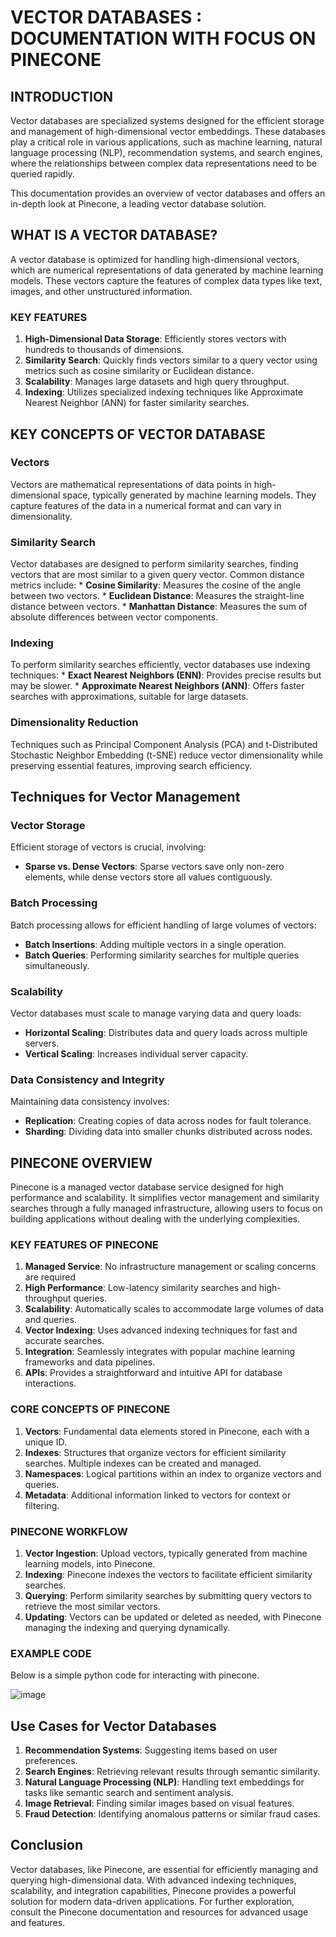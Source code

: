 # VECTOR DATABASES : DOCUMENTATION WITH FOCUS ON PINECONE

## INTRODUCTION

Vector databases are specialized systems designed for the efficient storage and management of high-dimensional vector embeddings. These databases play a critical role in various applications, such as machine learning, natural language processing (NLP), recommendation systems, and search engines, where the relationships between complex data representations need to be queried rapidly.

This documentation provides an overview of vector databases and offers an in-depth look at Pinecone, a leading vector database solution.


## WHAT IS A VECTOR DATABASE?

A vector database is optimized for handling high-dimensional vectors, which are numerical representations of data generated by machine learning models. These vectors capture the features of complex data types like text, images, and other unstructured information.

### KEY FEATURES
 1. **High-Dimensional Data Storage**: Efficiently stores vectors with hundreds to thousands of dimensions.
 2. **Similarity Search**: Quickly finds vectors similar to a query vector using metrics such as cosine similarity or Euclidean distance.
 3. **Scalability**: Manages large datasets and high query throughput.
 4. **Indexing**: Utilizes specialized indexing techniques like Approximate Nearest Neighbor (ANN) for faster similarity searches.
    

## KEY CONCEPTS OF VECTOR DATABASE

  ### Vectors
  Vectors are mathematical representations of data points in high-dimensional space, typically generated by machine learning models. They capture features of the 
  data in a numerical format and can vary in dimensionality.

  ### Similarity Search
  Vector databases are designed to perform similarity searches, finding vectors that are most similar to a given query vector. 
  Common distance metrics include:
    * **Cosine Similarity**: Measures the cosine of the angle between two vectors.
    * **Euclidean Distance**: Measures the straight-line distance between vectors.
    * **Manhattan Distance**: Measures the sum of absolute differences between vector components.
    
  ### Indexing
  To perform similarity searches efficiently, vector databases use indexing techniques:
    * **Exact Nearest Neighbors (ENN)**: Provides precise results but may be slower.
    * **Approximate Nearest Neighbors (ANN)**: Offers faster searches with approximations, suitable for large datasets.
    
  ### Dimensionality Reduction
  Techniques such as Principal Component Analysis (PCA) and t-Distributed Stochastic Neighbor Embedding (t-SNE) reduce vector dimensionality while preserving 
  essential features, improving search efficiency.


## Techniques for Vector Management

### Vector Storage
Efficient storage of vectors is crucial, involving:
  * **Sparse vs. Dense Vectors**: Sparse vectors save only non-zero elements, while dense vectors store all values contiguously.
    
### Batch Processing
Batch processing allows for efficient handling of large volumes of vectors:
  * **Batch Insertions**: Adding multiple vectors in a single operation.
  * **Batch Queries**: Performing similarity searches for multiple queries simultaneously.

### Scalability
Vector databases must scale to manage varying data and query loads:
  * **Horizontal Scaling**: Distributes data and query loads across multiple servers.
  * **Vertical Scaling**: Increases individual server capacity.

### Data Consistency and Integrity
Maintaining data consistency involves:
  * **Replication**: Creating copies of data across nodes for fault tolerance.
  * **Sharding**: Dividing data into smaller chunks distributed across nodes.


## PINECONE OVERVIEW

Pinecone is a managed vector database service designed for high performance and scalability. It simplifies vector management and similarity searches through a fully managed infrastructure, allowing users to focus on building applications without dealing with the underlying complexities.

### KEY FEATURES OF PINECONE

 1. **Managed Service**: No infrastructure management or scaling concerns are required
 2. **High Performance**: Low-latency similarity searches and high-throughput queries.
 3. **Scalability**: Automatically scales to accommodate large volumes of data and queries.
 4. **Vector Indexing**: Uses advanced indexing techniques for fast and accurate searches.
 5. **Integration**: Seamlessly integrates with popular machine learning frameworks and data pipelines.
 6. **APIs**: Provides a straightforward and intuitive API for database interactions.

### CORE CONCEPTS OF PINECONE

 1. **Vectors**: Fundamental data elements stored in Pinecone, each with a unique ID.
 2. **Indexes**: Structures that organize vectors for efficient similarity searches. Multiple indexes can be created and managed.
 3. **Namespaces**: Logical partitions within an index to organize vectors and queries.
 4. **Metadata**: Additional information linked to vectors for context or filtering.

### PINECONE WORKFLOW

 1. **Vector Ingestion**: Upload vectors, typically generated from machine learning models, into Pinecone.
 2. **Indexing**: Pinecone indexes the vectors to facilitate efficient similarity searches.
 3. **Querying**: Perform similarity searches by submitting query vectors to retrieve the most similar vectors.
 4. **Updating**: Vectors can be updated or deleted as needed, with Pinecone managing the indexing and querying dynamically.

 ### **EXAMPLE CODE**
 Below is a simple python code for interacting with pinecone.

 ![image](https://github.com/user-attachments/assets/a6329824-1fb0-4fe2-b3fd-c63c1a9dec11)


## Use Cases for Vector Databases

1. **Recommendation Systems**: Suggesting items based on user preferences.
2. **Search Engines**: Retrieving relevant results through semantic similarity.
3. **Natural Language Processing (NLP)**: Handling text embeddings for tasks like semantic search and sentiment analysis.
4. **Image Retrieval**: Finding similar images based on visual features.
5. **Fraud Detection**: Identifying anomalous patterns or similar fraud cases.


## Conclusion

Vector databases, like Pinecone, are essential for efficiently managing and querying high-dimensional data. With advanced indexing techniques, scalability, and integration capabilities, Pinecone provides a powerful solution for modern data-driven applications. For further exploration, consult the Pinecone documentation and resources for advanced usage and features.
